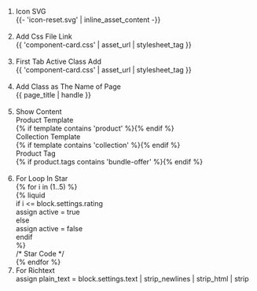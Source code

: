 <ol>
  <li>
    Icon SVG <br>
    {{- 'icon-reset.svg' | inline_asset_content -}}
  </li>
  <br>
  <li>
    Add Css File Link <br>
    {{ 'component-card.css' | asset_url | stylesheet_tag }}
  </li>
  <br>
  <li>
    First Tab Active Class Add <br>
    {{ 'component-card.css' | asset_url | stylesheet_tag }}
  </li>
  <br>
  <li>
    Add Class as The Name of Page <br>
    {{ page_title | handle }}
  </li>
  <br>
  <li>
    Show Content <br>
    Product Template <br> {% if template contains 'product' %}{% endif %} <br>
    Collection Template <br> {% if template contains 'collection' %}{% endif %} <br>
    Product Tag <br> {% if product.tags contains 'bundle-offer' %}{% endif %}
  </li>
  <br>
  <li>
    For Loop In Star <br>
    {% for i in (1..5) %} <br>
      {% liquid <br>
        if i <= block.settings.rating <br>
          assign active = true <br> 
        else <br>
          assign active = false <br>
        endif <br>
      %} <br>
      /* Star Code */ <br>
    {% endfor %}
  </li>
  <li>
    For Richtext <br>
    assign plain_text = block.settings.text | strip_newlines | strip_html | strip
  </li>
</ol>

